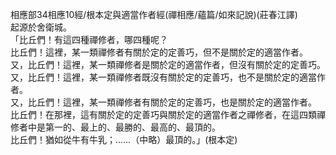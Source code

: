 相應部34相應10經/根本定與適當作者經(禪相應/蘊篇/如來記說)(莊春江譯)  
起源於舍衛城。  
「比丘們！有這四種禪修者，哪四種呢？  
比丘們！這裡，某一類禪修者有關於定的定善巧，但不是關於定的適當作者。  
又，比丘們！這裡，某一類禪修者是關於定的適當作者，但沒有關於定的定善巧。  
又，比丘們！這裡，某一類禪修者既沒有關於定的定善巧，也不是關於定的適當作者。  
又，比丘們！這裡，某一類禪修者有關於定的定善巧，也是關於定的適當作者。  
比丘們！在那裡，這有關於定的定善巧與關於定的適當作者之禪修者，在這四類禪修者中是第一的、最上的、最勝的、最高的、最頂的。  
比丘們！猶如從牛有牛乳；……（中略）最頂的。」(根本定)  
  
  
